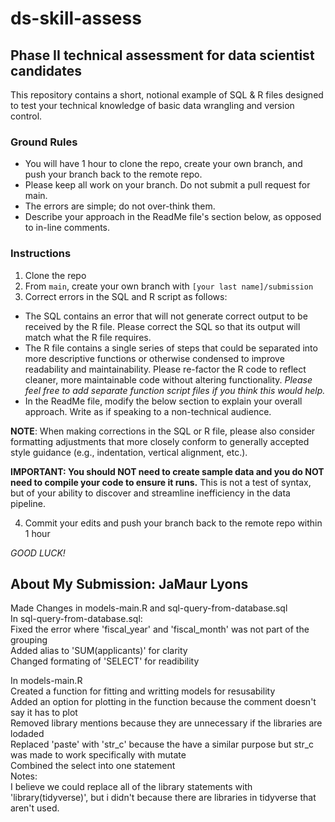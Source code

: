 # ds-skill-assess
## Phase II technical assessment for data scientist candidates

This repository contains a short, notional example of SQL & R files designed to test your technical knowledge of basic data wrangling and version control.

### Ground Rules
* You will have 1 hour to clone the repo, create your own branch, and push your branch back to the remote repo.
* Please keep all work on your branch. Do not submit a pull request for main.
* The errors are simple; do not over-think them.
* Describe your approach in the ReadMe file's section below, as opposed to in-line comments.

### Instructions
1. Clone the repo
2. From `main`, create your own branch with `[your last name]/submission`
3. Correct errors in the SQL and R script as follows:
  * The SQL contains an error that will not generate correct output to be received by the R file. Please correct the SQL so that its output will match what the R file requires.
  * The R file contains a single series of steps that could be separated into more descriptive functions or otherwise condensed to improve readability and maintainability. Please re-factor the R code to reflect cleaner, more maintainable code without altering functionality. *Please feel free to add separate function script files if you think this would help.*
  * In the ReadMe file, modify the below section to explain your overall approach. Write as if speaking to a non-technical audience.

**NOTE**: When making corrections in the SQL or R file, please also consider formatting adjustments that more closely conform to generally accepted style guidance (e.g., indentation, vertical alignment, etc.).

**IMPORTANT: You should NOT need to create sample data and you do NOT need to compile your code to ensure it runs.** This is not a test of syntax, but of your ability to discover and streamline inefficiency in the data pipeline.

4. Commit your edits and push your branch back to the remote repo within 1 hour

*GOOD LUCK!*
  
## About My Submission: JaMaur Lyons
Made Changes in models-main.R and sql-query-from-database.sql <br>
In sql-query-from-database.sql:<br>
Fixed the error where 'fiscal_year' and 'fiscal_month' was not part of the grouping<br>
Added alias to 'SUM(applicants)' for clarity<br>
Changed formating of 'SELECT' for readibility<br>

In models-main.R<br>
Created a function for fitting and writting models for resusability<br>
Added an option for plotting in the function because the comment doesn't say it has to plot<br>
Removed library mentions because they are unnecessary if the libraries are lodaded<br>
Replaced 'paste' with 'str_c' because the have a similar purpose but str_c was made to work specifically with mutate<br>
Combined the select into one statement<br>
Notes:<br>
I believe we could replace all of the library statements with 'library(tidyverse)', but i didn't because there are libraries in tidyverse that aren't used.